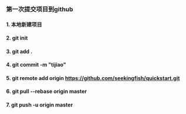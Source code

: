 ### 第一次提交项目到github

#### 1. 本地新建项目

#### 2. git init

#### 3. git add .

#### 4. git commit -m "tijiao"

#### 5. git remote add origin https://github.com/seekingfish/quickstart.git

#### 6. git pull --rebase origin master

#### 7. git push -u origin master

